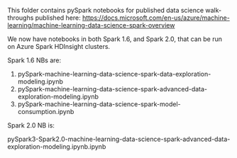This folder contains pySpark notebooks for published data science walk-throughs published here: https://docs.microsoft.com/en-us/azure/machine-learning/machine-learning-data-science-spark-overview

We now have notebooks in both Spark 1.6, and Spark 2.0, that can be run on Azure Spark HDInsight clusters.


Spark 1.6 NBs are:

1. pySpark-machine-learning-data-science-spark-data-exploration-modeling.ipynb
2. pySpark-machine-learning-data-science-spark-advanced-data-exploration-modeling.ipynb
3. pySpark-machine-learning-data-science-spark-model-consumption.ipynb



Spark 2.0 NB is:

pySpark3-Spark2.0-machine-learning-data-science-spark-advanced-data-exploration-modeling.ipynb.ipynb
